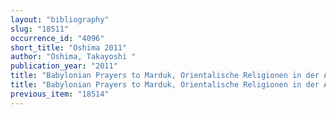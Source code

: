 ```yaml
---
layout: "bibliography"
slug: "18511"
occurrence_id: "4096"
short_title: "Oshima 2011"
author: "Oshima, Takayoshi "
publication_year: "2011"
title: "Babylonian Prayers to Marduk, Orientalische Religionen in der Antike 7 (Tübingen)"
title: "Babylonian Prayers to Marduk, Orientalische Religionen in der Antike 7 (Tübingen)"
previous_item: "18514"
---
```

